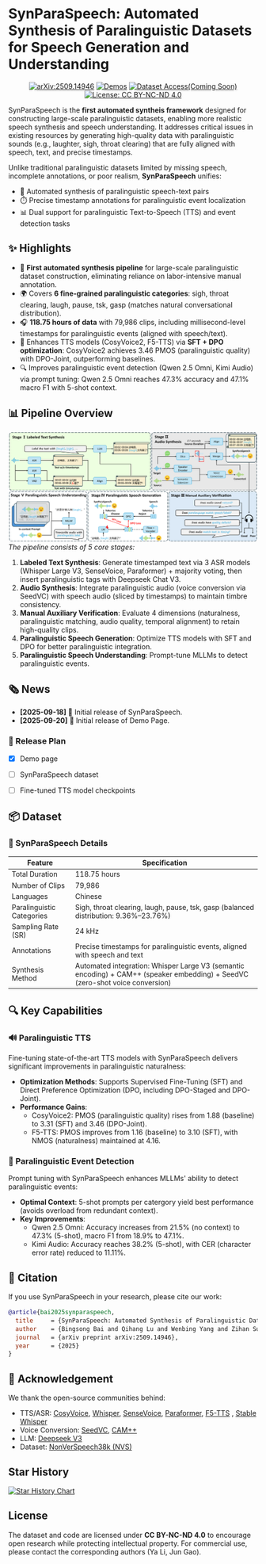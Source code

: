 # SynParaSpeech: Automated Synthesis of Paralinguistic Datasets for Speech Generation and Understanding

<div align="center">
    <p>
    <!-- 若有logo可添加：<img src="path/to/logo.png" alt="SynParaSpeech Logo" width="300"> -->
    </p>
    <a href="https://arxiv.org/abs/2509.14946"><img src="https://img.shields.io/badge/arXiv-2509.14946-b31b1b.svg?logo=arxiv&logoColor=white" alt="arXiv:2509.14946"></a>
    <a href="https://shawnpi233.github.io/SynParaSpeech"><img src="https://img.shields.io/badge/Demos-🌐-blue" alt="Demos"></a>
    <a href="https://huggingface.co/datasets/shawnpi/SynParaSpeech"><img src="https://img.shields.io/badge/%F0%9F%A4%97%20Dataset%20Access-Coming%20Soon-orange" alt="Dataset Access(Coming Soon)"></a>
<!--     <a href="README_zh.md"><img src="https://img.shields.io/badge/语言-简体中文-green" alt="简体中文"></a> -->
    <a href="https://creativecommons.org/licenses/by-nc-nd/4.0/"><img src="https://img.shields.io/badge/License-CC%20BY--NC--ND%204.0-blue.svg" alt="License: CC BY-NC-ND 4.0"></a>
</div>

SynParaSpeech is the **first automated syntheis framework** designed for constructing large-scale paralinguistic datasets, enabling more realistic speech synthesis and speech understanding. It addresses critical issues in existing resources by generating high-quality data with paralinguistic sounds (e.g., laughter, sigh, throat clearing) that are fully aligned with speech, text, and precise timestamps.

Unlike traditional paralinguistic datasets limited by missing speech, incomplete annotations, or poor realism, **SynParaSpeech** unifies:
- 🤖 Automated synthesis of paralinguistic speech-text pairs
- ⏱️ Precise timestamp annotations for paralinguistic event localization
- 📊 Dual support for paralinguistic Text-to-Speech (TTS) and event detection tasks


## ✨ Highlights

- 🚀 **First automated synthesis pipeline** for large-scale paralinguistic dataset construction, eliminating reliance on labor-intensive manual annotation.  
- 🌍 Covers **6 fine-grained paralinguistic categories**: sigh, throat clearing, laugh, pause, tsk, gasp (matches natural conversational distribution).  
- 🎧 **118.75 hours of data** with 79,986 clips, including millisecond-level timestamps for paralinguistic events (aligned with speech/text).  
- 🎤 Enhances TTS models (CosyVoice2, F5-TTS) via **SFT + DPO optimization**: CosyVoice2 achieves 3.46 PMOS (paralinguistic quality) with DPO-Joint, outperforming baselines.  
- 🔍 Improves paralinguistic event detection (Qwen 2.5 Omni, Kimi Audio) via prompt tuning: Qwen 2.5 Omni reaches 47.3% accuracy and 47.1% macro F1 with 5-shot context.  


## 📊 Pipeline Overview

![SynParaSpeech Pipeline](statics/figs/synparaspeech.png)  
*The pipeline consists of 5 core stages:*  
1. **Labeled Text Synthesis**: Generate timestamped text via 3 ASR models (Whisper Large V3, SenseVoice, Paraformer) + majority voting, then insert paralinguistic tags with Deepseek Chat V3.  
2. **Audio Synthesis**: Integrate paralinguistic audio (voice conversion via SeedVC) with speech audio (sliced by timestamps) to maintain timbre consistency.  
3. **Manual Auxiliary Verification**: Evaluate 4 dimensions (naturalness, paralinguistic matching, audio quality, temporal alignment) to retain high-quality clips.  
4. **Paralinguistic Speech Generation**: Optimize TTS models with SFT and DPO for better paralinguistic integration.  
5. **Paralinguistic Speech Understanding**: Prompt-tune MLLMs to detect paralinguistic events.  


## 🗞 News

- **[2025-09-18]** 🎉 Initial release of SynParaSpeech.
- **[2025-09-20]** 🎉 Initial release of Demo Page.
  
### 📅 Release Plan
- [x] Demo page
- [ ] SynParaSpeech dataset
- [ ] Fine-tuned TTS model checkpoints


## 📦 Dataset

### 📌 SynParaSpeech Details

| Feature                | Specification                                                                 |
|------------------------|-------------------------------------------------------------------------------|
| Total Duration         | 118.75 hours                                                                  |
| Number of Clips        | 79,986                                                                        |
| Languages              | Chinese                                                                       |
| Paralinguistic Categories | Sigh, throat clearing, laugh, pause, tsk, gasp (balanced distribution: 9.36%–23.76%) |
| Sampling Rate (SR)     | 24 kHz                                                                        |
| Annotations            | Precise timestamps for paralinguistic events, aligned with speech and text    |
| Synthesis Method       | Automated integration: Whisper Large V3 (semantic encoding) + CAM++ (speaker embedding) + SeedVC (zero-shot voice conversion) |


## 🔍 Key Capabilities

### 🔊 Paralinguistic TTS
Fine-tuning state-of-the-art TTS models with SynParaSpeech delivers significant improvements in paralinguistic naturalness:
- **Optimization Methods**: Supports Supervised Fine-Tuning (SFT) and Direct Preference Optimization (DPO, including DPO-Staged and DPO-Joint).  
- **Performance Gains**: 
  - CosyVoice2: PMOS (paralinguistic quality) rises from 1.88 (baseline) to 3.31 (SFT) and 3.46 (DPO-Joint).  
  - F5-TTS: PMOS improves from 1.16 (baseline) to 3.10 (SFT), with NMOS (naturalness) maintained at 4.16.  

### 🎯 Paralinguistic Event Detection
Prompt tuning with SynParaSpeech enhances MLLMs' ability to detect paralinguistic events:
- **Optimal Context**: 5-shot prompts per catergory yield best performance (avoids overload from redundant context).  
- **Key Improvements**:
  - Qwen 2.5 Omni: Accuracy increases from 21.5% (no context) to 47.3% (5-shot), macro F1 from 18.9% to 47.1%.  
  - Kimi Audio: Accuracy reaches 38.2% (5-shot), with CER (character error rate) reduced to 11.11%.  

## 📜 Citation

If you use SynParaSpeech in your research, please cite our work:

```bibtex
@article{bai2025synparaspeech,
  title     = {SynParaSpeech: Automated Synthesis of Paralinguistic Datasets for Speech Generation and Understanding},
  author    = {Bingsong Bai and Qihang Lu and Wenbing Yang and Zihan Sun and Yueran Hou and Peilei Jia and Songbai Pu and Ruibo Fu and Yingming Gao and Ya Li and Jun Gao},
  journal   = {arXiv preprint arXiv:2509.14946},
  year      = {2025}
}
```


## 🙏 Acknowledgement
We thank the open-source communities behind:
- TTS/ASR: [CosyVoice](https://github.com/FunAudioLLM/CosyVoice), [Whisper](https://github.com/openai/whisper), [SenseVoice](https://arxiv.org/abs/2407.04051), [Paraformer](https://www.isca-speech.org/archive/interspeech_2022/gao22b_interspeech.html), [F5-TTS](https://github.com/SWivid/F5-TTS)  , [Stable Whisper](https://github.com/jianfch/stable-ts)
- Voice Conversion: [SeedVC](https://arxiv.org/abs/2411.09943), [CAM++](https://www.isca-speech.org/archive/interspeech_2023/wang23aa_interspeech.html)  
- LLM: [Deepseek V3](https://arxiv.org/abs/2412.19437)  
- Dataset: [NonVerSpeech38k (NVS)](https://github.com/nonverbalspeech38k/nonverspeech38k)


## Star History

<a href="https://www.star-history.com/#ShawnPi233/SynParaSpeech&Date">
  <picture>
    <!-- 深色主题 SVG：加防缓存参数 &v=2024092016 -->
    <source media="(prefers-color-scheme: dark)" srcset="https://api.star-history.com/svg?repos=ShawnPi233/SynParaSpeech&type=Date&theme=dark" />
    <!-- 浅色主题 SVG：加防缓存参数 &v=2024092016 -->
    <source media="(prefers-color-scheme: light)" srcset="https://api.star-history.com/svg?repos=ShawnPi233/SynParaSpeech&type=Date" />
    <!-- 默认 SVG：加防缓存参数 &v=2024092016 -->
    <img alt="Star History Chart" src="https://api.star-history.com/svg?repos=ShawnPi233/SynParaSpeech&type=Date" />
  </picture>
</a>

## License

The dataset and code are licensed under **CC BY-NC-ND 4.0** to encourage open research while protecting intellectual property. For commercial use, please contact the corresponding authors (Ya Li, Jun Gao).
